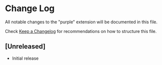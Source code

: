 # Change Log

All notable changes to the "purple" extension will be documented in this file.

Check [Keep a Changelog](http://keepachangelog.com/) for recommendations on how to structure this file.

## [Unreleased]

- Initial release
